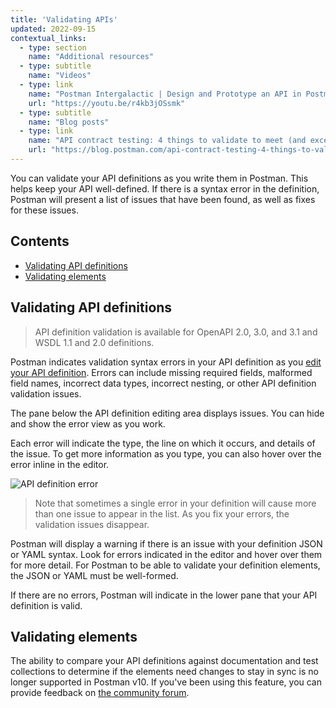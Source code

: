 ```yaml
---
title: 'Validating APIs'
updated: 2022-09-15
contextual_links:
  - type: section
    name: "Additional resources"
  - type: subtitle
    name: "Videos"
  - type: link
    name: "Postman Intergalactic | Design and Prototype an API in Postman"
    url: "https://youtu.be/r4kb3jOSsmk"
  - type: subtitle
    name: "Blog posts"
  - type: link
    name: "API contract testing: 4 things to validate to meet (and exceed) expectations"
    url: "https://blog.postman.com/api-contract-testing-4-things-to-validate/"
---
```


You can validate your API definitions as you write them in Postman<!--, and validate your elements (collections and tests) against your schema-->. This helps keep your API well-defined<!--and ensures that your elements are in sync with your schema-->. If there is a syntax error in the definition<!--or elements don't match it-->, Postman will present a list of issues that have been found, as well as fixes for these issues. <!--You can then apply fixes to the API elements and revalidate them.-->

## Contents

* [Validating API definitions](#validating-api-definitions)
* [Validating elements](#validating-elements)

## Validating API definitions

> API definition validation is available for OpenAPI 2.0, 3.0, and 3.1 and WSDL 1.1 and 2.0 definitions.

Postman indicates validation syntax errors in your API definition as you [edit your API definition](/docs/designing-and-developing-your-api/developing-an-api/defining-an-api/). Errors can include missing required fields, malformed field names, incorrect data types, incorrect nesting, or other API definition validation issues.

The pane below the API definition editing area displays issues. You can hide and show the error view as you work.

Each error will indicate the type, the line on which it occurs, and details of the issue. To get more information as you type, you can also hover over the error inline in the editor.

![API definition error](https://assets.postman.com/postman-docs/v10/schema-validation-error-open-v10.jpg)

> Note that sometimes a single error in your definition will cause more than one issue to appear in the list. As you fix your errors, the validation issues disappear.

Postman will display a warning if there is an issue with your definition JSON or YAML syntax. Look for errors indicated in the editor and hover over them for more detail. For Postman to be able to validate your definition elements, the JSON or YAML must be well-formed.

If there are no errors, Postman will indicate in the lower pane that your API definition is valid.

<!--## Validating elements

> Element validation is available for OpenAPI 3.0 and WSDL 1.1 and 2.0 schemas.

You can compare your API schemas against documentation collections and tests  associated with it to determine if the elements need changes to stay in sync. For example, if you add a new method to your API schema, validation will indicate you need to add the method to your associated documentation. Or when you add a new element to an API, you can run a validation to check the element against the current API schema for issues.

Each element has a **Validate** column next to it. Open your API from the sidebar and locate the element:

* Documentation collections are on the API's overview.
* To view tests, select **Test and Automation**.

To validate a new element, select **Validate** in the validate column next to the element. To re-validate an element, select the status, then select **Validate Again**.

Once the validation is complete, a checkmark will appear next to the element if no issues have been found, or a warning message stating that issues are found. If there are issues, select the status, then select **Review Issues** to review them.

![Test validation](https://assets.postman.com/postman-docs/api-builder-test-validation.jpg)

### Validating requests

If you want your requests to be validated, your collection must be linked to an API.

A collection is linked to an API if you [generate it from a schema](/docs/designing-and-developing-your-api/developing-an-api/defining-an-api/#generating-an-api-definition) or [add it as a relation to an existing API](/docs/designing-and-developing-your-api/developing-an-api/adding-api-elements/#adding-a-collection).

Postman validates a request when it's sent. If there are issues with the request, Postman displays a warning message showing the number of issues next to the name of the request.

## Accessing issues

You can review the issues found during validation to fix issues in your collections or schemas.

If an issue arises when you run a request, select the warning message next to the name of the request (for example, **1 issue**). This will open a pane on the right indicating detailed information about which component of the request is affected and what the issue itself is, and a direct link to the API against which the request is validated. Select the link to open the API within Postman.

> You can select a specific issue to access the relevant request component.

If your issue relates to another element, open your API from the sidebar and locate the element:

* Documentation and collections are on the API's overview.
* To view tests, select **Test and Automation**.

If Postman finds any issues during validation, view them by selecting **Issues found > View issues**. This will take you to a page summarizing validation issues.

## Updating API elements

The issue summary indicates the [details of each issue](#understanding-the-issue-summary) and provides fixes you can [automatically apply](#applying-changes-to-api-elements) to the corresponding API element.

### Understanding the issue summary

The validation summary lists all the issues found between the generated collection and the API schema. You can select suggested changes to make to the collection.

![review issues sidebar](https://assets.postman.com/postman-docs/api-builder-validation-sync.jpg)

> You can select the request name or the request element in the right sidebar to go directly to the corresponding issues.

The review contains details on what changes need to be made for the API element to be in sync with the schema again.

### Applying changes to API elements

You can individually select the changes to be applied to the API element as you review them. Select the change you want to apply, then select the checkbox next to it. Repeat the same action for each change you would like to apply.

When you're done selecting the changes to apply, select **Confirm Changes to Collection**.

You can also apply all changes by selecting **Select all changes**, then **Confirm Changes to Collection**.

You can access the updated API element by selecting **View Updated Collection** from the confirmation screen. If you didn't apply all changes, you can also review the remaining issues by selecting **View Remaining Issues**.
-->

## Validating elements

The ability to compare your API definitions against documentation and test collections to determine if the elements need changes to stay in sync is no longer supported in Postman v10. If you've been using this feature, you can provide feedback on [the community forum](https://community.postman.com/t/user-feedback-updating-api-elements/13308).
